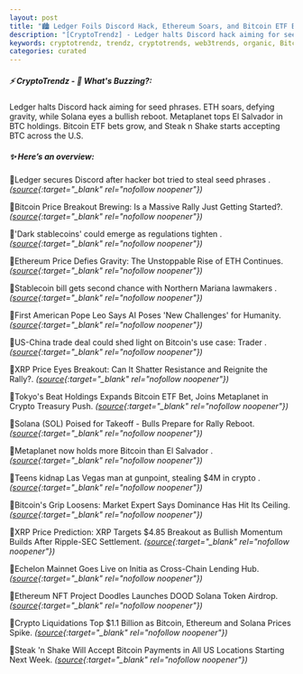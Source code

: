 ```yaml
---
layout: post
title: "🏙️ Ledger Foils Discord Hack, Ethereum Soars, and Bitcoin ETF Bets Surge Bitcoin News"
description: "[CryptoTrendz] - Ledger halts Discord hack aiming for seed phrases. ETH soars, defying gravity, while Solana eyes a bullish reboot. Metaplanet tops El Salvador in BTC holdings. Bitcoin ETF bets grow, and Steak n Shake starts accepting BTC across the U.S."
keywords: cryptotrendz, trendz, cryptotrends, web3trends, organic, Bitcoin, Token, Ethereum, Crypto, AI, NFT, XRP, Market, ETH
categories: curated
---
```


##### ⚡ CryptoTrendz - 📌 *What's Buzzing?:*

Ledger halts Discord hack aiming for seed phrases. ETH soars, defying gravity, while Solana eyes a bullish reboot. Metaplanet tops El Salvador in BTC holdings. Bitcoin ETF bets grow, and Steak n Shake starts accepting BTC across the U.S.

##### ✨ *Here’s an overview:*


🔹Ledger secures Discord after hacker bot tried to steal seed phrases . *([source](https://s.avyag.com/i5r8){:target="_blank" rel="nofollow noopener"})*

🔹Bitcoin Price Breakout Brewing: Is a Massive Rally Just Getting Started?. *([source](https://s.avyag.com/frrs){:target="_blank" rel="nofollow noopener"})*

🔹'Dark stablecoins' could emerge as regulations tighten . *([source](https://s.avyag.com/0h42){:target="_blank" rel="nofollow noopener"})*

🔹Ethereum Price Defies Gravity: The Unstoppable Rise of ETH Continues. *([source](https://s.avyag.com/smwf){:target="_blank" rel="nofollow noopener"})*

🔹Stablecoin bill gets second chance with Northern Mariana lawmakers . *([source](https://s.avyag.com/u1p9){:target="_blank" rel="nofollow noopener"})*

🔹First American Pope Leo Says AI Poses 'New Challenges' for Humanity. *([source](https://s.avyag.com/18v0){:target="_blank" rel="nofollow noopener"})*

🔹US-China trade deal could shed light on Bitcoin's use case: Trader . *([source](https://s.avyag.com/6ggb){:target="_blank" rel="nofollow noopener"})*

🔹XRP Price Eyes Breakout: Can It Shatter Resistance and Reignite the Rally?. *([source](https://s.avyag.com/z4ys){:target="_blank" rel="nofollow noopener"})*

🔹Tokyo's Beat Holdings Expands Bitcoin ETF Bet, Joins Metaplanet in Crypto Treasury Push. *([source](https://s.avyag.com/thj9){:target="_blank" rel="nofollow noopener"})*

🔹Solana (SOL) Poised for Takeoff - Bulls Prepare for Rally Reboot. *([source](https://s.avyag.com/2vt7){:target="_blank" rel="nofollow noopener"})*

🔹Metaplanet now holds more Bitcoin than El Salvador . *([source](https://s.avyag.com/9803){:target="_blank" rel="nofollow noopener"})*

🔹Teens kidnap Las Vegas man at gunpoint, stealing $4M in crypto . *([source](https://s.avyag.com/vqsg){:target="_blank" rel="nofollow noopener"})*

🔹Bitcoin's Grip Loosens: Market Expert Says Dominance Has Hit Its Ceiling. *([source](https://s.avyag.com/wj91){:target="_blank" rel="nofollow noopener"})*

🔹XRP Price Prediction: XRP Targets $4.85 Breakout as Bullish Momentum Builds After Ripple-SEC Settlement. *([source](https://s.avyag.com/8lr3){:target="_blank" rel="nofollow noopener"})*

🔹Echelon Mainnet Goes Live on Initia as Cross-Chain Lending Hub. *([source](https://s.avyag.com/y399){:target="_blank" rel="nofollow noopener"})*

🔹Ethereum NFT Project Doodles Launches DOOD Solana Token Airdrop. *([source](https://s.avyag.com/be8s){:target="_blank" rel="nofollow noopener"})*

🔹Crypto Liquidations Top $1.1 Billion as Bitcoin, Ethereum and Solana Prices Spike. *([source](https://s.avyag.com/0cch){:target="_blank" rel="nofollow noopener"})*

🔹Steak 'n Shake Will Accept Bitcoin Payments in All US Locations Starting Next Week. *([source](https://s.avyag.com/3mxy){:target="_blank" rel="nofollow noopener"})*
